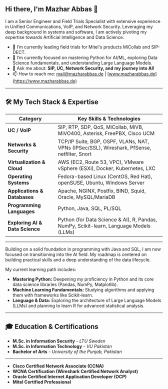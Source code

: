## Hi there, I'm Mazhar Abbas 👋
I am a Senior Engineer and Field Trials Specialist with extensive experience in Unified Communications, VoIP, and Network Security. Leveraging my deep background in systems and software, I am actively pivoting my expertise towards Artificial Intelligence and Data Science.

- 🔭 I’m currently leading field trials for Mitel's products MiCollab and SIP-DECT.
- 🌱 I’m currently focused on mastering Python for AI/ML, exploring Data Science fundamentals, and understanding Large Language Models.
- 💬 Ask me about: **SIP, UC, Network Security, and my journey into AI!**
- 📫 How to reach me: [mail@mazharabbas.de](mailto:mail@mazharabbas.de) | [www.mazharabbas.de](https://www.mazharabbas.de)

---

## 🛠️ My Tech Stack & Expertise

| Category                  | Key Skills & Technologies                                                                       |
| ------------------------- | ----------------------------------------------------------------------------------------------- |
| **UC / VoIP**             | SIP, RTP, SDP, QoS, MiCollab, MiVB, MiVO400, Asterisk, FreePBX, Cisco UCM                          |
| **Networks & Security**   | TCP/IP Suite, BGP, OSPF, VLANs, NAT, VPNs (IPSec/SSL), Wireshark, PfSense, netfilter, Snort      |
| **Virtualization & Cloud**| AWS (EC2, Route 53, VPC), VMware vSphere (ESXi), Docker, Kubernetes, LXC                         |
| **Operating Systems**     | Fedora-based Linux (CentOS, Red Hat), openSUSE, Ubuntu, Windows Server                          |
| **Applications & Databases**| Apache, NGINX, Postfix, BIND, Squid, Oracle, MySQL/MariaDB                                              |
| **Programming Languages** | Python, Java, SQL, PL/SQL                                                                       |
| **Exploring AI & Data Science** | Python (for Data Science & AI), R, Pandas, NumPy, Scikit-learn, Language Models (LLMs)      |

---
Building on a solid foundation in programming with Java and SQL, I am now focused on transitioning into the AI field. My roadmap is centered on building practical skills and a deep understanding of the data lifecycle.

My current learning path includes:
- **Mastering Python:** Deepening my proficiency in Python and its core data science libraries (Pandas, NumPy, Matplotlib).
- **Machine Learning Fundamentals:** Studying algorithms and applying them with frameworks like Scikit-learn.
- **Language & Data:** Exploring the architecture of Large Language Models (LLMs) and planning to learn R for advanced statistical analysis.

---
## 🎓 Education & Certifications

- **M.Sc. in Information Security** - *LTU Sweden*
- **M.Sc. in Information Technology** - *VU Pakistan*
- **Bachelor of Arts** - *University of the Punjab, Pakistan*

---

- **Cisco Certified Network Associate (CCNA)**
- **WCNA Certification (Wireshark Certified Network Analyst)**
- **Oracle Certified Internet Application Developer (OCP)**
- **Mitel Certified Professional**
